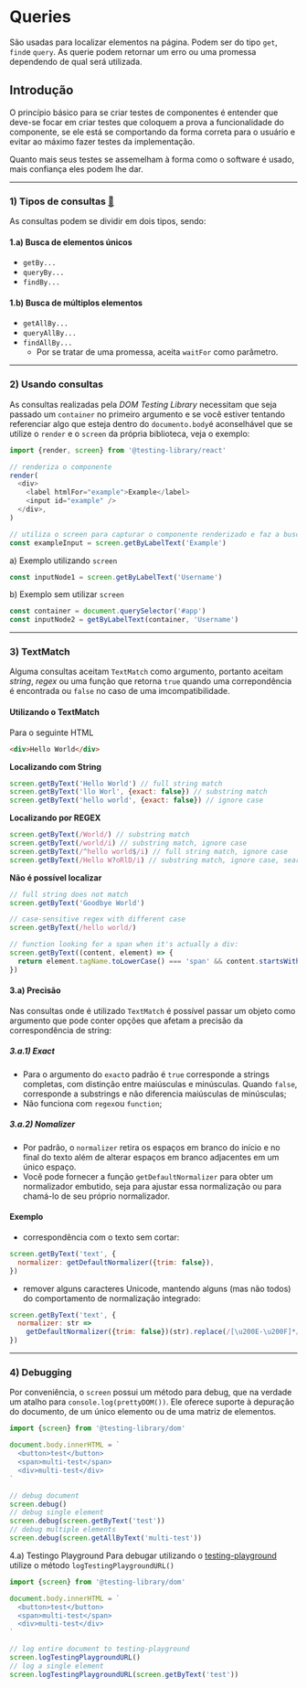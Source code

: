 # Queries
São usadas para localizar elementos na página. Podem ser do tipo `get`, `find`e `query`. As querie podem retornar um erro ou uma promessa dependendo de qual será utilizada.

## Introdução 
O princípio básico para se criar testes de componentes é entender que deve-se focar em criar testes que coloquem a prova a funcionalidade do componente, se ele está se comportando da forma correta para o usuário e evitar ao máximo fazer testes da implementação.

Quanto mais seus testes se assemelham à forma como o software é usado, mais confiança eles podem lhe dar.

----------
### 1) Tipos de consultas [🔗](https://testing-library.com/docs/queries/about#types-of-queries)

As consultas podem se dividir em dois tipos, sendo:

#### 1.a) Busca de elementos únicos
- `getBy...`
- `queryBy...`
- `findBy...`

#### 1.b) Busca de múltiplos elementos
- `getAllBy...`
- `queryAllBy...`
- `findAllBy...`
  -  Por se tratar de uma promessa, aceita `waitFor` como parâmetro.

-----
### 2) Usando consultas
As consultas realizadas pela *DOM Testing Library* necessitam que seja passado um `container` no primeiro argumento e se você estiver tentando referenciar algo que esteja dentro do `documento.body`é aconselhável que se utilize o `render` e o `screen` da própria biblioteca, veja o exemplo:

```js
import {render, screen} from '@testing-library/react'

// renderiza o componente
render(
  <div>
    <label htmlFor="example">Example</label>
    <input id="example" />
  </div>,
)

// utiliza o screen para capturar o componente renderizado e faz a busca
const exampleInput = screen.getByLabelText('Example')
```

a) Exemplo utilizando `screen`
```js
const inputNode1 = screen.getByLabelText('Username')
```

b) Exemplo sem utilizar `screen`
```js
const container = document.querySelector('#app')
const inputNode2 = getByLabelText(container, 'Username')
```

-----

### 3) TextMatch
Alguma consultas aceitam `TextMatch` como argumento, portanto aceitam *string*, *regex* ou uma função que retorna `true` quando uma correpondência é encontrada ou `false` no caso de uma imcompatibilidade.

#### Utilizando o TextMatch

Para o seguinte HTML
```html
<div>Hello World</div>
```

**Localizando com String**
```js
screen.getByText('Hello World') // full string match
screen.getByText('llo Worl', {exact: false}) // substring match
screen.getByText('hello world', {exact: false}) // ignore case
```

**Localizando por REGEX**
```js
screen.getByText(/World/) // substring match
screen.getByText(/world/i) // substring match, ignore case
screen.getByText(/^hello world$/i) // full string match, ignore case
screen.getByText(/Hello W?oRlD/i) // substring match, ignore case, searches for "hello world" or "hello orld"
```

**Não é possível localizar**
```js
// full string does not match
screen.getByText('Goodbye World')

// case-sensitive regex with different case
screen.getByText(/hello world/)

// function looking for a span when it's actually a div:
screen.getByText((content, element) => {
  return element.tagName.toLowerCase() === 'span' && content.startsWith('Hello')
})
```
#### 3.a) Precisão
Nas consultas onde é utilizado `TextMatch` é possível passar um objeto como argumento que pode conter opções que afetam a precisão da correspondência de string:

##### 3.a.1) Exact
- Para o argumento do `exact`o padrão é `true` corresponde a strings completas, com distinção entre maiúsculas e minúsculas. Quando `false`, corresponde a substrings e não diferencia maiúsculas de minúsculas;
- Não funciona com `regex`ou `function`;

##### 3.a.2) Nomalizer
- Por padrão, o `normalizer` retira os espaços em branco do início e no final do texto além de alterar espaços em branco adjacentes em um único espaço.
- Você pode fornecer a função `getDefaultNormalizer` para obter um normalizador embutido, seja para ajustar essa normalização ou para chamá-lo de seu próprio normalizador.

#### **Exemplo**
  - correspondência com o texto sem cortar:
```js
screen.getByText('text', {
  normalizer: getDefaultNormalizer({trim: false}),
})
```
  - remover alguns caracteres Unicode, mantendo alguns (mas não todos) do comportamento de normalização integrado:
```js
screen.getByText('text', {
  normalizer: str =>
    getDefaultNormalizer({trim: false})(str).replace(/[\u200E-\u200F]*/g, ''),
})
```
-----

### 4) Debugging
Por conveniência, o `screen` possui um método para debug, que na verdade um atalho para `console.log(prettyDOM())`. Ele oferece suporte à depuração do documento, de um único elemento ou de uma matriz de elementos.

```js
import {screen} from '@testing-library/dom'

document.body.innerHTML = `
  <button>test</button>
  <span>multi-test</span>
  <div>multi-test</div>
`

// debug document
screen.debug()
// debug single element
screen.debug(screen.getByText('test'))
// debug multiple elements
screen.debug(screen.getAllByText('multi-test'))
```

4.a) Testingo Playground
Para debugar utilizando o [testing-playground](https://testing-playground.com/) utilize o método `logTestingPlaygroundURL()`

```js
import {screen} from '@testing-library/dom'

document.body.innerHTML = `
  <button>test</button>
  <span>multi-test</span>
  <div>multi-test</div>
`

// log entire document to testing-playground
screen.logTestingPlaygroundURL()
// log a single element
screen.logTestingPlaygroundURL(screen.getByText('test'))
```
